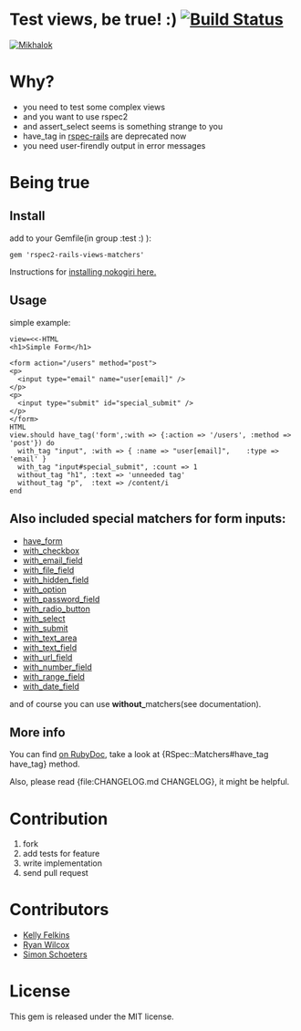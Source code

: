 Test views, be true! :) [![Build Status](http://travis-ci.org/kucaahbe/rspec2-rails-views-matchers.png)](http://travis-ci.org/kucaahbe/rspec2-rails-views-matchers)
=======================

[![Mikhalok](https://github.com/kucaahbe/rspec2-rails-views-matchers/raw/master/mikhalok.jpg)](http://www.myspace.com/lyapis "Lyapis Trubetskoy ska-punk band")

Why?
===

* you need to test some complex views
* and you want to use rspec2
* and assert\_select seems is something strange to you
* have_tag in [rspec-rails](http://github.com/rspec/rspec-rails) are deprecated now
* you need user-firendly output in error messages

Being true
==========

Install
-------

add to your Gemfile(in group :test :) ):

    gem 'rspec2-rails-views-matchers'

Instructions for [installing nokogiri here.](http://nokogiri.org/tutorials/installing_nokogiri.html)

Usage
-----

simple example:

    view=<<-HTML
    <h1>Simple Form</h1>

    <form action="/users" method="post">
    <p>
      <input type="email" name="user[email]" />
    </p>
    <p>
      <input type="submit" id="special_submit" />
    </p>
    </form>
    HTML
    view.should have_tag('form',:with => {:action => '/users', :method => 'post'}) do
      with_tag "input", :with => { :name => "user[email]",    :type => 'email' }
      with_tag "input#special_submit", :count => 1
      without_tag "h1", :text => 'unneeded tag'
      without_tag "p",  :text => /content/i
    end

Also included special matchers for form inputs:
-----------------------------------------------

- [have\_form](http://rdoc.info/github/kucaahbe/rspec2-rails-views-matchers/master/RSpec/Matchers:have_form)
- [with\_checkbox](http://rdoc.info/github/kucaahbe/rspec2-rails-views-matchers/master/RSpec/Matchers:with_checkbox)
- [with\_email\_field](http://rdoc.info/github/kucaahbe/rspec2-rails-views-matchers/master/RSpec/Matchers:with_email_field)
- [with\_file\_field](http://rdoc.info/github/kucaahbe/rspec2-rails-views-matchers/master/RSpec/Matchers:with_file_field)
- [with\_hidden\_field](http://rdoc.info/github/kucaahbe/rspec2-rails-views-matchers/master/RSpec/Matchers:with_hidden_field)
- [with\_option](http://rdoc.info/github/kucaahbe/rspec2-rails-views-matchers/master/RSpec/Matchers:with_option)
- [with\_password_field](http://rdoc.info/github/kucaahbe/rspec2-rails-views-matchers/master/RSpec/Matchers:with_password_field)
- [with\_radio\_button](http://rdoc.info/github/kucaahbe/rspec2-rails-views-matchers/master/RSpec/Matchers:with_radio_button)
- [with\_select](http://rdoc.info/github/kucaahbe/rspec2-rails-views-matchers/master/RSpec/Matchers:with_select)
- [with\_submit](http://rdoc.info/github/kucaahbe/rspec2-rails-views-matchers/master/RSpec/Matchers:with_submit)
- [with\_text\_area](http://rdoc.info/github/kucaahbe/rspec2-rails-views-matchers/master/RSpec/Matchers:with_text_area)
- [with\_text\_field](http://rdoc.info/github/kucaahbe/rspec2-rails-views-matchers/master/RSpec/Matchers:with_text_field)
- [with\_url\_field](http://rdoc.info/github/kucaahbe/rspec2-rails-views-matchers/master/RSpec/Matchers:with_url_field)
- [with\_number\_field](http://rdoc.info/github/kucaahbe/rspec2-rails-views-matchers/master/RSpec/Matchers:with_number_field)
- [with\_range\_field](http://rdoc.info/github/kucaahbe/rspec2-rails-views-matchers/master/RSpec/Matchers:with_range_field)
- [with\_date\_field](http://rdoc.info/github/kucaahbe/rspec2-rails-views-matchers/master/RSpec/Matchers:with_date_field)

and of course you can use <strong>without_</strong>matchers(see documentation).

More info
---------

You can find [on RubyDoc](http://rubydoc.info/github/kucaahbe/rspec2-rails-views-matchers/master/RSpec/Matchers), take a look at {RSpec::Matchers#have\_tag have\_tag} method.

Also, please read {file:CHANGELOG.md CHANGELOG}, it might be helpful.

Contribution
============

1. fork
2. add tests for feature
3. write implementation
4. send pull request

Contributors
============

- [Kelly Felkins](http://github.com/kellyfelkins)
- [Ryan Wilcox](http://github.com/rwilcox)
- [Simon Schoeters](https://github.com/cimm)

License
=======

This gem is released under the MIT license.
